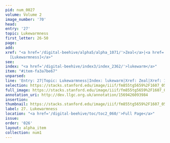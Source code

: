 ```yaml
---
pid: num_0027
volume: Volume 2
image_number: '70'
head: 
entry: '27'
topic: Lukewarmness
first_letter: 26-50
page: 
add: 
xref: "<a href='/digital-beehive/alpha5/alpha_1071/'>Zeal</a>|<a href='/digital-beehive/toc/toc2_358/'>1943
  [Lukewarmness]</a>"
see: 
index: "<a href='/digital-beehive/index3/index_2362/'>lukewarm</a>"
item: "#item-fa3a7be67"
unparsed: 
line: 'Entry: 27|Topic: Lukewarmness|Index: lukewarm|Xref: Zeal|Xref: 1943 [Lukewarmness]|#item-fa3a7be67'
selection: https://stacks.stanford.edu/image/iiif/fm855tg5659%2F1607_0537/817,190,3006,537/full/0/default.jpg
full_image: https://stacks.stanford.edu/image/iiif/fm855tg5659%2F1607_0537/full/full/0/default.jpg
annotation_uri: http://dev.llgc.org.uk/annotation/1569426093984
insertion: 
thumbnail: https://stacks.stanford.edu/image/iiif/fm855tg5659%2F1607_0537/817,190,600,180/250,/0/default.jpg
label: 27. Lukewarmness
location: "<a href='/digital-beehive/toc/toc2_060/'>Full Page</a>"
issue: 
order: '026'
layout: alpha_item
collection: num1
---
```

